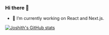 ### Hi there 👋

<!--
**joshith3501/joshith3501** is a ✨ _special_ ✨ repository because its `README.md` (this file) appears on your GitHub profile.

Here are some ideas to get you started:

- 🌱 I’m currently learning ...
- 👯 I’m looking to collaborate on ...
- 🤔 I’m looking for help with ...
- 💬 Ask me about ...
- 📫 How to reach me: ...
- 😄 Pronouns: ...
- ⚡ Fun fact: ...
-->
- 🔭 I’m currently working on React and Next.js.

[![Joshith's GitHub stats](https://github-readme-stats.vercel.app/api?username=joshith3501)](https://github.com/anuraghazra/github-readme-stats)
